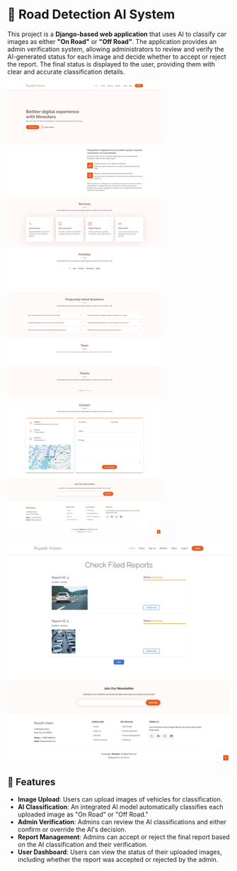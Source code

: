 # 🚗 Road Detection AI System

This project is a **Django-based web application** that uses AI to classify car images as either **"On Road"** or **"Off Road"**. The application provides an admin verification system, allowing administrators to review and verify the AI-generated status for each image and decide whether to accept or reject the report. The final status is displayed to the user, providing them with clear and accurate classification details.

![Road Detection System](screencapture-127-0-0-1-8000-2024-11-04-20_52_42.png)

![Road Detection System](screencapture-127-0-0-1-8000-report-status-2024-11-04-21_04_57.png)


## 📌 Features

- **Image Upload**: Users can upload images of vehicles for classification.
- **AI Classification**: An integrated AI model automatically classifies each uploaded image as "On Road" or "Off Road."
- **Admin Verification**: Admins can review the AI classifications and either confirm or override the AI's decision.
- **Report Management**: Admins can accept or reject the final report based on the AI classification and their verification.
- **User Dashboard**: Users can view the status of their uploaded images, including whether the report was accepted or rejected by the admin.
